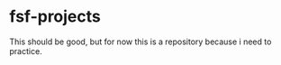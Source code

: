 # fsf-projects


This should be good, but for now this is a repository because i need to practice. 
